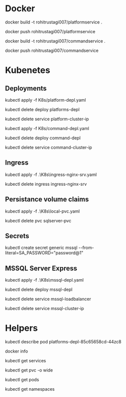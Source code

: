 
# Docker

docker build -t rohitrustagi007/platformservice .

docker push rohitrustagi007/platformservice



docker build -t rohitrustagi007/commandservice .

docker push rohitrustagi007/commandservice


# Kubenetes


## Deployments
kubectl apply -f K8s/platform-depl.yaml

kubectl delete deploy platforms-depl 

kubectl delete service platform-cluster-ip



kubectl apply -f K8s/command-depl.yaml

kubectl delete deploy command-depl 

kubectl delete service command-cluster-ip

## Ingress

kubectl apply -f .\K8s\ingress-nginx-srv.yaml

kubectl delete ingress ingress-nginx-srv 

## Persistance volume claims

kubectl apply -f .\K8s\local-pvc.yaml

kubectl delete pvc sqlserver-pvc

## Secrets

kubectl create secret generic mssql --from-literal=SA_PASSWORD="password@1"



## MSSQL Server Express 


kubectl apply -f .\K8s\mssql-depl.yaml

kubectl delete deploy mssql-depl

kubectl delete service mssql-loadbalancer

kubectl delete service mssql-cluster-ip

# Helpers

kubectl describe pod platforms-depl-85c65658cd-44zc8  

docker info

kubectl get services

kubectl get pvc  -o wide

kubectl get pods

kubectl get namespaces